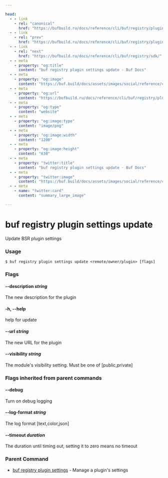 ```yaml
---

head:
  - - link
    - rel: "canonical"
      href: "https://bufbuild.ru/docs/reference/cli/buf/registry/plugin/settings/update/"
  - - link
    - rel: "prev"
      href: "https://bufbuild.ru/docs/reference/cli/buf/registry/plugin/settings/"
  - - link
    - rel: "next"
      href: "https://bufbuild.ru/docs/reference/cli/buf/registry/sdk/"
  - - meta
    - property: "og:title"
      content: "buf registry plugin settings update - Buf Docs"
  - - meta
    - property: "og:image"
      content: "https://buf.build/docs/assets/images/social/reference/cli/buf/registry/plugin/settings/update.png"
  - - meta
    - property: "og:url"
      content: "https://bufbuild.ru/docs/reference/cli/buf/registry/plugin/settings/update/"
  - - meta
    - property: "og:type"
      content: "website"
  - - meta
    - property: "og:image:type"
      content: "image/png"
  - - meta
    - property: "og:image:width"
      content: "1200"
  - - meta
    - property: "og:image:height"
      content: "630"
  - - meta
    - property: "twitter:title"
      content: "buf registry plugin settings update - Buf Docs"
  - - meta
    - property: "twitter:image"
      content: "https://buf.build/docs/assets/images/social/reference/cli/buf/registry/plugin/settings/update.png"
  - - meta
    - name: "twitter:card"
      content: "summary_large_image"

---
```


# buf registry plugin settings update

Update BSR plugin settings

### Usage

```console
$ buf registry plugin settings update <remote/owner/plugin> [flags]
```

### Flags

#### \--description _string_

The new description for the plugin

#### \-h, --help

help for update

#### \--url _string_

The new URL for the plugin

#### \--visibility _string_

The module's visibility setting. Must be one of \[public,private\]

### Flags inherited from parent commands

#### \--debug

Turn on debug logging

#### \--log-format _string_

The log format \[text,color,json\]

#### \--timeout _duration_

The duration until timing out, setting it to zero means no timeout

### Parent Command

- [buf registry plugin settings](../) - Manage a plugin's settings
